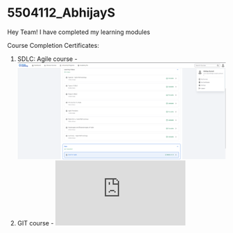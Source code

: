 # 5504112_AbhijayS

Hey Team! I have completed my learning modules

Course Completion Certificates:
1. SDLC: Agile course  - ![image alt](https://github.com/AbhijayS20/5504112_AbhijayS/blob/main/SDLC/5504112_AbhijayS_AgileCourseCompletion.png)
2. GIT course - ![image alt](https://github.com/AbhijayS20/5504112_AbhijayS/blob/main/Git/Certificates/5504112_Git_course_completion.pdf)